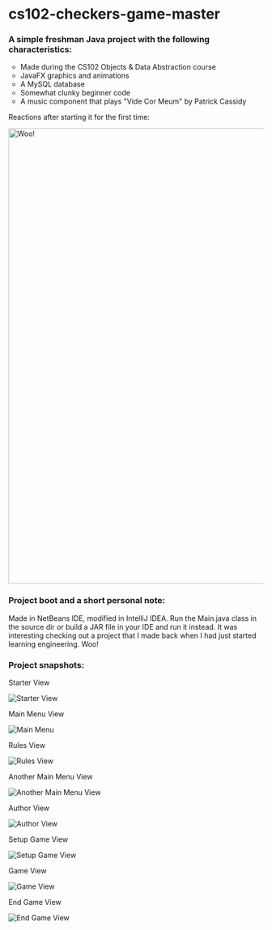 # cs102-checkers-game-master
<h3>A simple freshman Java project with the following characteristics:</h3>
<ul style="list-style-type:circle">
  <li>Made during the CS102 Objects & Data Abstraction course</li>
  <li>JavaFX graphics and animations</li>
  <li>A MySQL database</li>
  <li>Somewhat clunky beginner code</li>
  <li>A music component that plays "Vide Cor Meum" by Patrick Cassidy</li>
</ul>
<p>Reactions after starting it for the first time:</p>
<img src="working.gif" alt="Woo!" width="900">
<h3>Project boot and a short personal note:</h3>
<p>Made in NetBeans IDE, modified in IntelliJ IDEA. 
Run the Main.java class in the source dir or build a JAR file in your IDE and run it instead.
It was interesting checking out a project that I made back when I had just started learning engineering.
Woo!
</p>
<div class="vertical-line"></div>
<h3>Project snapshots:</h3>
<p>Starter View</p>
<img src="screen-shots/s1.png" alt="Starter View">
<p>Main Menu View</p>
<img src="screen-shots/s2.png" alt="Main Menu">
<p>Rules View</p>
<img src="screen-shots/s3.png" alt="Rules View">
<p>Another Main Menu View</p>
<img src="screen-shots/s4.png" alt="Another Main Menu View">
<p>Author View</p>
<img src="screen-shots/s5.png" alt="Author View">
<p>Setup Game View</p>
<img src="screen-shots/s6.png" alt="Setup Game View">
<p>Game View</p>
<img src="screen-shots/s7.png" alt="Game View">
<p>End Game View</p>
<img src="screen-shots/s8.png" alt="End Game View">


